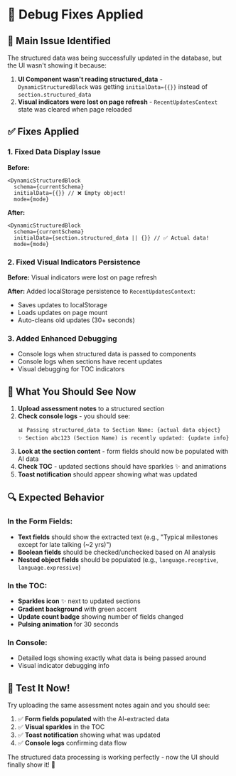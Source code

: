 # 🔧 Debug Fixes Applied

## 🎯 **Main Issue Identified**
The structured data was being successfully updated in the database, but the UI wasn't showing it because:

1. **UI Component wasn't reading structured_data** - `DynamicStructuredBlock` was getting `initialData={{}}` instead of `section.structured_data`
2. **Visual indicators were lost on page refresh** - `RecentUpdatesContext` state was cleared when page reloaded

## ✅ **Fixes Applied**

### 1. **Fixed Data Display Issue**
**Before:**
```tsx
<DynamicStructuredBlock
  schema={currentSchema}
  initialData={{}} // ❌ Empty object!
  mode={mode}
```

**After:**
```tsx
<DynamicStructuredBlock
  schema={currentSchema}
  initialData={section.structured_data || {}} // ✅ Actual data!
  mode={mode}
```

### 2. **Fixed Visual Indicators Persistence**
**Before:** Visual indicators were lost on page refresh

**After:** Added localStorage persistence to `RecentUpdatesContext`:
- Saves updates to localStorage
- Loads updates on page mount
- Auto-cleans old updates (30+ seconds)

### 3. **Added Enhanced Debugging**
- Console logs when structured data is passed to components
- Console logs when sections have recent updates
- Visual debugging for TOC indicators

## 🧪 **What You Should See Now**

1. **Upload assessment notes** to a structured section
2. **Check console logs** - you should see:
   ```
   📊 Passing structured_data to Section Name: {actual data object}
   ✨ Section abc123 (Section Name) is recently updated: {update info}
   ```
3. **Look at the section content** - form fields should now be populated with AI data
4. **Check TOC** - updated sections should have sparkles ✨ and animations
5. **Toast notification** should appear showing what was updated

## 🔍 **Expected Behavior**

### In the Form Fields:
- **Text fields** should show the extracted text (e.g., "Typical milestones except for late talking (~2 yrs)")
- **Boolean fields** should be checked/unchecked based on AI analysis
- **Nested object fields** should be populated (e.g., `language.receptive`, `language.expressive`)

### In the TOC:
- **Sparkles icon** ✨ next to updated sections
- **Gradient background** with green accent
- **Update count badge** showing number of fields changed
- **Pulsing animation** for 30 seconds

### In Console:
- Detailed logs showing exactly what data is being passed around
- Visual indicator debugging info

## 🎉 **Test It Now!**

Try uploading the same assessment notes again and you should see:
1. ✅ **Form fields populated** with the AI-extracted data
2. ✅ **Visual sparkles** in the TOC
3. ✅ **Toast notification** showing what was updated
4. ✅ **Console logs** confirming data flow

The structured data processing is working perfectly - now the UI should finally show it! 🚀
